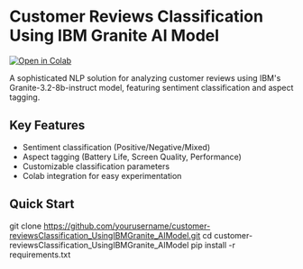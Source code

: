 # Customer Reviews Classification Using IBM Granite AI Model

[![Open in Colab](https://colab.research.google.com/assets/colab-badge.svg)](https://colab.research.google.com/github/yourusername/customer-reviewsClassification_UsingIBMGranite_AIModel/blob/main/classification.ipynb)

A sophisticated NLP solution for analyzing customer reviews using IBM's Granite-3.2-8b-instruct model, featuring sentiment classification and aspect tagging.

## Key Features
- Sentiment classification (Positive/Negative/Mixed)
- Aspect tagging (Battery Life, Screen Quality, Performance)
- Customizable classification parameters
- Colab integration for easy experimentation

## Quick Start
git clone https://github.com/yourusername/customer-reviewsClassification_UsingIBMGranite_AIModel.git
cd customer-reviewsClassification_UsingIBMGranite_AIModel
pip install -r requirements.txt
